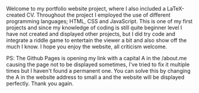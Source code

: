 Welcome to my portfolio website project, where I also included a  LaTeX-created CV.
Throughout the project I employed the use of different programming languages; HTML, CSS and JavaScript. 
This is one of my first projects and since my knowledge of coding is still quite beginner level I have not created and displayed other projects, but I did try code and integrate a riddle game to entertain the viewer a bit and also show off the much I know.
I hope you enjoy the website, all criticism welcome. 

PS: The Github Pages is opening my link with a capital A in the /about.me causing the page not to be displayed sometimes, I've tried to fix it multiple times but I haven't found a permanent one. You can solve this by changing the A in the website address to small a and the website will be displayed perfectly. 
Thank you again.
